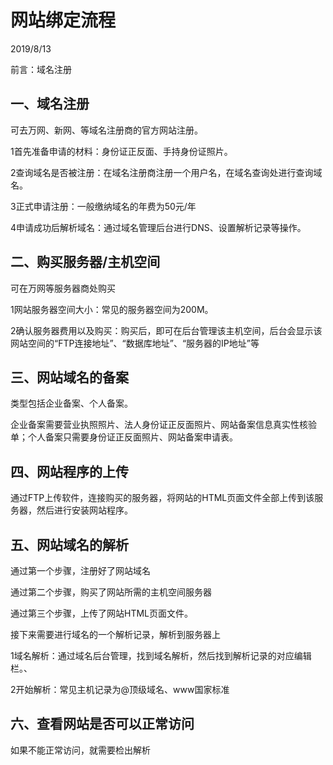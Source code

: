 # 网站绑定流程

2019/8/13

前言：域名注册

## 一、域名注册

可去万网、新网、等域名注册商的官方网站注册。

1首先准备申请的材料：身份证正反面、手持身份证照片。

2查询域名是否被注册：在域名注册商注册一个用户名，在域名查询处进行查询域名。

3正式申请注册：一般缴纳域名的年费为50元/年

4申请成功后解析域名：通过域名管理后台进行DNS、设置解析记录等操作。

 

## 二、购买服务器/主机空间

可在万网等服务器商处购买

1网站服务器空间大小：常见的服务器空间为200M。

2确认服务器费用以及购买：购买后，即可在后台管理该主机空间，后台会显示该网站空间的“FTP连接地址”、“数据库地址”、“服务器的IP地址”等

 

## 三、网站域名的备案

类型包括企业备案、个人备案。

企业备案需要营业执照照片、法人身份证正反面照片、网站备案信息真实性核验单；个人备案只需要身份证正反面照片、网站备案申请表。

 

## 四、网站程序的上传

通过FTP上传软件，连接购买的服务器，将网站的HTML页面文件全部上传到该服务器，然后进行安装网站程序。

 

## 五、网站域名的解析

通过第一个步骤，注册好了网站域名

通过第二个步骤，购买了网站所需的主机空间服务器

通过第三个步骤，上传了网站HTML页面文件。

接下来需要进行域名的一个解析记录，解析到服务器上

1域名解析：通过域名后台管理，找到域名解析，然后找到解析记录的对应编辑栏。、

2开始解析：常见主机记录为@顶级域名、www国家标准

 

## 六、查看网站是否可以正常访问

如果不能正常访问，就需要检出解析

 

 

 

 